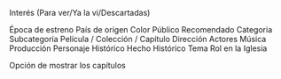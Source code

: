 Interés (Para ver/Ya la vi/Descartadas)

Época de estreno
País de origen
Color
Público Recomendado
Categoria
Subcategoría
Película / Colección / Capítulo
Dirección
Actores
Música
Producción
Personaje Histórico
Hecho Histórico
Tema
Rol en la Iglesia

Opción de mostrar los capítulos
